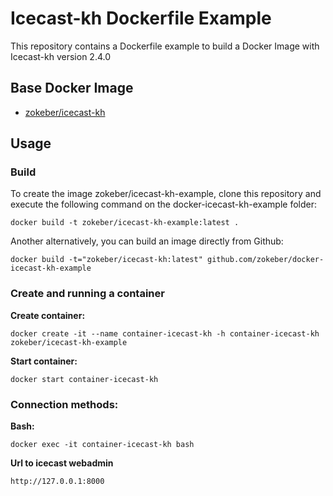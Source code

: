 # Icecast-kh Dockerfile Example

This repository contains a Dockerfile example to build a Docker Image with Icecast-kh version 2.4.0

## Base Docker Image

* [zokeber/icecast-kh](https://registry.hub.docker.com/u/zokeber/icecast-kh/)

## Usage

### Build

To create the image zokeber/icecast-kh-example, clone this repository and execute the following command on the docker-icecast-kh-example folder:

`docker build -t zokeber/icecast-kh-example:latest .`

Another alternatively, you can build an image directly from Github:

`docker build -t="zokeber/icecast-kh:latest" github.com/zokeber/docker-icecast-kh-example`


### Create and running a container

**Create container:**

```
docker create -it --name container-icecast-kh -h container-icecast-kh zokeber/icecast-kh-example
```

**Start container:**

```
docker start container-icecast-kh
```


### Connection methods:

**Bash:**

`docker exec -it container-icecast-kh bash`

**Url to icecast webadmin**

`http://127.0.0.1:8000`

